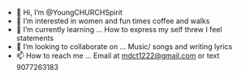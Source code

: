 - 👋 Hi, I’m @YoungCHURCHSpirit
- 👀 I’m interested in women and fun times coffee and walks
- 🌱 I’m currently learning ... How to express my self threw I feel statements
- 💞️ I’m looking to collaborate on ... Music/ songs and writing lyrics
- 📫 How to reach me ... Email at mdct1222@gmail.com or text 9077263183

<!---
YoungCHURCHSpirit/YoungCHURCHSpirit is a ✨ special ✨ repository because its `README.md` (this file) appears on your GitHub profile.
You can click the Preview link to take a look at your changes.
--->
